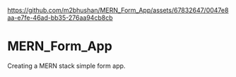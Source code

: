 


https://github.com/m2bhushan/MERN_Form_App/assets/67832647/0047e8aa-e7fe-46ad-bb35-276aa94cb8cb


# MERN_Form_App
Creating a MERN stack simple form app.
